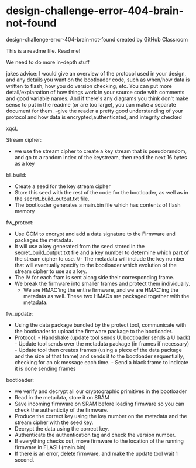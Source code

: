 # design-challenge-error-404-brain-not-found
design-challenge-error-404-brain-not-found created by GitHub Classroom

This is a readme file. Read me!

We need to do more in-depth stuff

jakes advice: I would give an overview of the protocol used in your design, and any details you want on the bootloader code, such as when/how data is written to flash, how you do version checking, etc. You can put more detail/explanation of how things work in your source code with comments and good variable names. And if there's any diagrams you think don't make sense to put in the readme (or are too large), you can make a separate document for them. -give the reader a pretty good understanding of your protocol and how data is encrypted,authenticated, and integrity checked

xqcL

Stream cipher:
  - we use the stream cipher to create a key stream that is pseudorandom, and go to a random index of the keystream, then read the next 16 bytes as a key

bl_build: 
  - Create a seed for the key stream cipher
  - Store this seed with the rest of the code for the bootloader, as well as in the secret_build_output.txt file. 
  - The bootloader generates a main.bin file which has contents of flash memory

fw_protect:
  - Use GCM to encrypt and add a data signature to the Firmware and packages the metadata. 
  - It will use a key generated from the seed stored in the secret_build_output.txt file and a key number to determine which part of the stream cipher to use. 
//- The metadata will include the key number that will eventually specify to the bootloader which evolution of the stream cipher to use as a key. 
  - The IV for each fram is sent along side their corresponding frame.
  - We break the firmware into smaller frames and protect them individually.
    - We are HMAC'ing the entire firmware, and we are HMAC'ing the metadata as well. These two HMACs are packaged together with the metadata.
   

fw_update:
  - Using the data package bundled by the protect tool, communicate with the bootloader to upload the firmware package to the bootloader. 
   - Protocol:
    - Handshake (update tool sends U, bootloader sends a U back)
    - Update tool sends over the metadata package (in frames if necessary)
    - Update tool then creates frames (using a piece of the data package and the size of that frame) and sends it to the bootloader sequentially, checking for an ok message each time. 
    - Send a black frame to indicate it is done sending frames

bootloader:
  - we verify and decrypt all our cryptographic primitives in the bootloader
  - Read in the metadata, store it on SRAM 
  - Save incoming firmware on SRAM before loading firmware so you can check the authenticity of the firmware. 
  - Produce the correct key using the key number on the metadata and the stream cipher with the seed key. 
  - Decrypt the data using the correct key.
  - Authenticate the authentication tag and check the version number.
  - If everything checks out, move firmware to the location of the running firmware in FLASH (main.bin)
  - If there is an error, delete firmware, and make the update tool wait 1 second.
